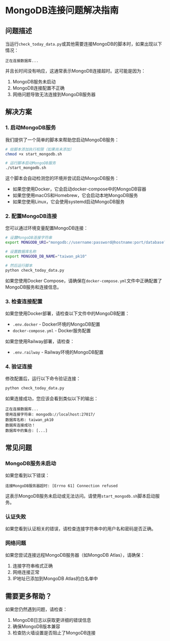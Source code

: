 # MongoDB连接问题解决指南

## 问题描述

当运行`check_today_data.py`或其他需要连接MongoDB的脚本时，如果出现以下情况：

```
正在连接数据库...
```

并且长时间没有响应，这通常表示MongoDB连接超时。这可能是因为：

1. MongoDB服务未启动
2. MongoDB连接配置不正确
3. 网络问题导致无法连接到MongoDB服务器

## 解决方案

### 1. 启动MongoDB服务

我们提供了一个简单的脚本来帮助您启动MongoDB服务：

```bash
# 给脚本添加执行权限（如果尚未添加）
chmod +x start_mongodb.sh

# 运行脚本启动MongoDB服务
./start_mongodb.sh
```

这个脚本会自动检测您的环境并尝试启动MongoDB服务：
- 如果您使用Docker，它会启动docker-compose中的MongoDB容器
- 如果您使用macOS和Homebrew，它会启动本地MongoDB服务
- 如果您使用Linux，它会使用systemd启动MongoDB服务

### 2. 配置MongoDB连接

您可以通过环境变量配置MongoDB连接：

```bash
# 设置MongoDB连接字符串
export MONGODB_URI="mongodb://username:password@hostname:port/database?options"

# 设置数据库名称
export MONGODB_DB_NAME="taiwan_pk10"

# 然后运行脚本
python check_today_data.py
```

如果您使用Docker Compose，请确保在`docker-compose.yml`文件中正确配置了MongoDB服务和连接信息。

### 3. 检查连接配置

如果您使用Docker部署，请检查以下文件中的MongoDB配置：

- `.env.docker` - Docker环境的MongoDB配置
- `docker-compose.yml` - Docker服务配置

如果您使用Railway部署，请检查：

- `.env.railway` - Railway环境的MongoDB配置

### 4. 验证连接

修改配置后，运行以下命令验证连接：

```bash
python check_today_data.py
```

如果连接成功，您应该会看到类似以下的输出：

```
正在连接数据库...
使用连接字符串: mongodb://localhost:27017/
数据库名称: taiwan_pk10
数据库连接成功！
数据库中的集合: [...]
```

## 常见问题

### MongoDB服务未启动

如果您看到以下错误：

```
连接MongoDB服务器超时: [Errno 61] Connection refused
```

这表示MongoDB服务未启动或无法访问。请使用`start_mongodb.sh`脚本启动服务。

### 认证失败

如果您看到认证相关的错误，请检查连接字符串中的用户名和密码是否正确。

### 网络问题

如果您尝试连接远程MongoDB服务器（如MongoDB Atlas），请确保：

1. 连接字符串格式正确
2. 网络连接正常
3. IP地址已添加到MongoDB Atlas的白名单中

## 需要更多帮助？

如果您仍然遇到问题，请检查：

1. MongoDB日志以获取更详细的错误信息
2. 确保MongoDB版本兼容
3. 检查防火墙设置是否阻止了MongoDB连接